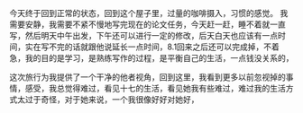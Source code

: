 今天终于回到正常的状态，回到这个屋子里，过量的咖啡摄入，习惯的感觉。
我需要安静，我需要不紧不慢地写完现在的论文任务，今天赶一赶，睡不着就一直写，然后明天中午出发，下午还可以进行一定的修改，后天白天也应该有一点时间，实在写不完的话就跟他说延长一点时间，8.1回来之后还可以完成掉，不着急，我的目的是学习，是熟练写作的过程，是平衡自己的生活，一点钱没关系的，

这次旅行为我提供了一个干净的他者视角，回到这里，我看到更多以前忽视掉的事情，感受，我总觉得难过，看见十七的生活，看见她我有些难过，难过我的生活方式太过于奇怪，对于她来说，一个我很像好好对她好，